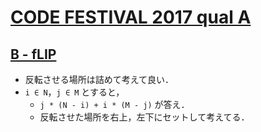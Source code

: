 # [CODE FESTIVAL 2017 qual A](https://atcoder.jp/contests/code-festival-2017-quala/tasks)

## [B - fLIP](https://atcoder.jp/contests/code-festival-2017-quala/tasks/code_festival_2017_quala_b)
- 反転させる場所は詰めて考えて良い．
- `i ∈ N`，`j ∈ M` とすると，
    - `j * (N - i) + i * (M - j)` が答え．
    - 反転させた場所を右上，左下にセットして考えてる．
